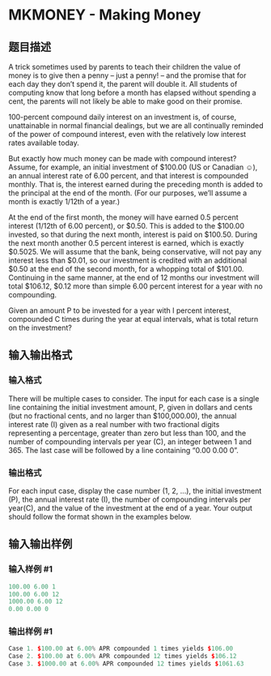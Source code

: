 # MKMONEY - Making Money

## 题目描述

A trick sometimes used by parents to teach their children the value of money is to give then a penny – just a penny! – and the promise that for each day they don’t spend it, the parent will double it. All students of computing know that long before a month has elapsed without spending a cent, the parents will not likely be able to make good on their promise.

100-percent compound daily interest on an investment is, of course, unattainable in normal financial dealings, but we are all continually reminded of the power of compound interest, even with the relatively low interest rates available today.

But exactly how much money can be made with compound interest? Assume, for example, an initial investment of $100.00 (US or Canadian ☺), an annual interest rate of 6.00 percent, and that interest is compounded monthly. That is, the interest earned during the preceding month is added to the principal at the end of the month. (For our purposes, we’ll assume a month is exactly 1/12th of a year.)

At the end of the first month, the money will have earned 0.5 percent interest (1/12th of 6.00 percent), or $0.50. This is added to the $100.00 invested, so that during the next month, interest is paid on $100.50. During the next month another 0.5 percent interest is earned, which is exactly $0.5025. We will assume that the bank, being conservative, will not pay any interest less than $0.01, so our investment is credited with an additional $0.50 at the end of the second month, for a whopping total of $101.00. Continuing in the same manner, at the end of 12 months our investment will total $106.12, $0.12 more than simple 6.00 percent interest for a year with no compounding.

Given an amount P to be invested for a year with I percent interest, compounded C times during the year at equal intervals, what is total return on the investment?

## 输入输出格式

### 输入格式

There will be multiple cases to consider. The input for each case is a single line containing the initial investment amount, P, given in dollars and cents (but no fractional cents, and no larger than $100,000.00), the annual interest rate (I) given as a real number with two fractional digits representing a percentage, greater than zero but less than 100, and the number of compounding intervals per year (C), an integer between 1 and 365. The last case will be followed by a line containing “0.00 0.00 0”.

### 输出格式

For each input case, display the case number (1, 2, …), the initial investment (P), the annual interest rate (I), the number of compounding intervals per year(C), and the value of the investment at the end of a year. Your output should follow the format shown in the examples below.

## 输入输出样例

### 输入样例 #1

```cpp
100.00 6.00 1
100.00 6.00 12
1000.00 6.00 12
0.00 0.00 0
```


### 输出样例 #1

```cpp
Case 1. $100.00 at 6.00% APR compounded 1 times yields $106.00
Case 2. $100.00 at 6.00% APR compounded 12 times yields $106.12
Case 3. $1000.00 at 6.00% APR compounded 12 times yields $1061.63
```


